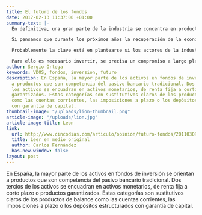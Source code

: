 ```yaml
---
title: El futuro de los fondos
date: 2017-02-13 11:37:00 +01:00
summary-text: |-
  En definitiva, una gran parte de la industria se concentra en productos con escaso valor añadido de gestión: ya sea porque se orientan a categorías en las que una variable crítica es el precio -como los productos monetarios o de renta fija a corto plazo- o porque se trata de productos empaquetados que no requieren de la gestión de sus inversiones durante la vida del producto -como los fondos garantizados o de garantía parcial-.

  Si pensamos que durante los próximos años la recuperación de la economía española seguirá un proceso lento, y las entidades financieras necesitarán reforzar la estructura de recursos dentro de balance, parece que no podremos contar ni con el crecimiento vegetativo ni con una estrategia encaminada a promocionar la inversión en los fondos más conservadores; al menos no de forma generalizada. Por tanto, el crecimiento del sector debe venir de otros ámbitos. Pero, ¿está el sector preparado para crecer?

  Probablemente la clave está en plantearse si los actores de la industria desean potenciar la gestión de fondos de valor añadido o no. Por fondos de valor añadido entendemos aquellos que realizan una gestión activa, están orientados a producir resultados atractivos y pretenden medirse con otros ofrecidos por proveedores diferentes. Ese segmento de la industria, amplio en estrategias y mercados, está sujeto a elevados niveles de competencia, sobre todo por parte de los fondos internacionales que se comercializan en nuestro país. Pero si el crecimiento va a venir fundamentalmente por ahí, a las gestoras solo les queda especializarse, ofrecer productos en los que realmente puedan enseñar músculo, marcar territorio.

  Para ello es necesario invertir, se precisa un compromiso a largo plazo con las fábricas de fondos. También significa salir al extranjero buscando aumentar y diversificar la base de clientes. ¿Tenemos algo que ofrecer? Yo creo que sí, y mucho. Lo peor es que si no es así nadie va a esperarnos. Ahí estarán los competidores internacionales para rellenar este hueco. No olvidemos que el año pasado, por cada dos euros que salieron de la industria nacional de fondos, casi uno entero fue a parar a los fondos internacionales.
author: Sergio Ortega
keywords: VDOS, fondos, inversion, futuro
description: En España, la mayor parte de los activos en fondos de inversión se orientan
  a productos que son competencia del pasivo bancario tradicional. Dos tercios de
  los activos se encuadran en activos monetarios, de renta fija a corto plazo o productos
  garantizados. Estas categorías son sustitutivos claros de los productos de balance
  como las cuentas corrientes, las imposiciones a plazo o los depósitos estructurados
  con garantía de capital.
thumbnail-image: "/uploads/lion-thumbnail.png"
article-image: "/uploads/lion.jpg"
article-image-title: Leon
link:
  url: http://www.cincodias.com/articulo/opinion/futuro-fondos/20110309cdscdiopi_5/
  title: Leer en medio original
  author: Carlos Fernández
  has-new-window: false
layout: post
---
```


En España, la mayor parte de los activos en fondos de inversión se orientan a productos que son competencia del pasivo bancario tradicional. Dos tercios de los activos se encuadran en activos monetarios, de renta fija a corto plazo o productos garantizados. Estas categorías son sustitutivos claros de los productos de balance como las cuentas corrientes, las imposiciones a plazo o los depósitos estructurados con garantía de capital.